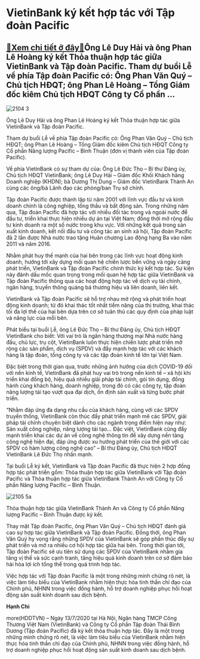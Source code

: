 VietinBank ký kết hợp tác với Tập đoàn Pacific
==============================================

[:gift:Xem chi tiết ở đây:gift:](https://hddtvn.com/vietinbank-ky-ket-hop-tac-voi-tap-doan-pacific/)Ông Lê Duy Hải và ông Phan Lê Hoàng ký kết Thỏa thuận hợp tác giữa VietinBank và Tập đoàn Pacific. Tham dự buổi Lễ về phía Tập đoàn Pacific có: Ông Phan Văn Quý – Chủ tịch HĐQT; ông Phan Lê Hoàng – Tổng Giám đốc kiêm Chủ tịch HĐQT Công ty Cổ phần …
--------------------------------------------------------------------------------------------------------------------------------------------------------------------------------------------------------------------------------------------------------





![2104 3](https://haiquanonline.com.vn/stores/news_dataimages/hungdn/072020/14/15/in_article/2104_3.jpg?rt=20200714152541 "Ông Lê Duy Hải và ông Phan Lê Hoàng ký kết Thỏa thuận hợp tác giữa VietinBank và Tập đoàn Pacific.")


Ông Lê Duy Hải và ông Phan Lê Hoàng ký kết Thỏa thuận hợp tác giữa VietinBank và Tập đoàn Pacific.



Tham dự buổi Lễ về phía Tập đoàn Pacific có: Ông Phan Văn Quý – Chủ tịch HĐQT; ông Phan Lê Hoàng – Tổng Giám đốc kiêm Chủ tịch HĐQT Công ty Cổ phần Năng lượng Pacific – Bình Thuận (đơn vị thành viên của Tập đoàn Pacific).


Về phía VietinBank có sự tham dự của: Ông Lê Đức Thọ – Bí thư Đảng ủy, Chủ tịch HĐQT VietinBank; ông Lê Duy Hải – Giám đốc Khối Khách hàng Doanh nghiệp (KHDN); bà Dương Thị Dung – Giám đốc VietinBank Thành An cùng các ông/bà Lãnh đạo các phòng/ban Trụ sở chính.


Tập đoàn Pacific được thành lập từ năm 2001 với lĩnh vực đầu tư và kinh doanh chính là công nghiệp, tổng thầu và bất động sản. Trong những năm qua, Tập đoàn Pacific đã hợp tác với nhiều đối tác trong và ngoài nước để đầu tư, triển khai thực hiện nhiều dự án tại Việt Nam; đồng thời mở rộng đầu tư kinh doanh ra một số nước trong khu vực. Với những kết quả trong sản xuất kinh doanh, kết nối đầu tư và công tác an sinh xã hội, Tập đoàn Pacific đã 2 lần được Nhà nước trao tặng Huân chương Lao động hạng Ba vào năm 2011 và năm 2016.


Nhằm phát huy thế mạnh của hai bên trong các lĩnh vực hoạt động kinh doanh, hướng tới xây dựng mối quan hệ chiến lược bền vững và ngày càng phát triển, VietinBank và Tập đoàn Pacific chính thức ký kết hợp tác. Sự kiện này đánh dấu mốc quan trọng trong mối quan hệ hợp tác giữa VietinBank và Tập đoàn Pacific thông qua các hoạt động hợp tác về dịch vụ tài chính, ngân hàng, truyền thông quảng bá thương hiệu và liên doanh, liên kết.


VietinBank và Tập đoàn Pacific sẽ hỗ trợ nhau mở rộng và phát triển hoạt động kinh doanh; từ đó khai thác tốt nhất tiềm năng của thị trường, khai thác tối đa lợi thế của hai bên dựa trên cơ sở tuân thủ các quy định của pháp luật và năng lực của mỗi bên.


Phát biểu tại buổi Lễ, ông Lê Đức Thọ – Bí thư Đảng ủy, Chủ tịch HĐQT VietinBank cho biết: Với vai trò là ngân hàng thương mại Nhà nước hàng đầu, chủ lực, trụ cột, VietinBank luôn thực hiện chiến lược phát triển mở rộng các sản phẩm, dịch vụ (SPDV) và đẩy mạnh hợp tác với các khách hàng là tập đoàn, tổng công ty và các tập đoàn kinh tế lớn tại Việt Nam.


Đặc biệt trong thời gian qua, trước những ảnh hưởng của dịch COVID-19 đối với nền kinh tế, VietinBank đã phát huy vai trò trong nền kinh tế – xã hội khi triển khai đồng bộ, hiệu quả nhiều giải pháp tài chính, gói tín dụng, đồng hành cùng khách hàng, doanh nghiệp, trong đó có các công ty, tập đoàn năng lượng tái tạo vượt qua đại dịch, ổn định sản xuất và từng bước phát triển.


“Nhằm đáp ứng đa dạng nhu cầu của khách hàng, cùng với các SPDV truyền thống, VietinBank còn thúc đẩy phát triển mạnh mẽ các SPDV, giải pháp tài chính chuyên biệt dành cho các ngành trọng điểm hiện nay như: Sản xuất công nghiệp, năng lượng tái tạo… Đặc việt, VietinBank cũng đẩy mạnh triển khai các dự án về công nghệ thông tin để xây dựng nền tảng công nghệ hiện đại, đáp ứng được xu hướng phát triển của thế giới với các SPDV có hàm lượng công nghệ cao” – Bí thư Đảng ủy, Chủ tịch HĐQT VietinBank Lê Đức Thọ nhấn mạnh.


Tại buổi Lễ ký kết, VietinBank và Tập đoàn Pacific đã thực hiện 2 hợp đồng hợp tác phát triển gồm: Thỏa thuận hợp tác giữa VietinBank với Tập đoàn Pacific và Thỏa thuận hợp tác giữa VietinBank Thành An với Công ty Cổ phần Năng lượng Pacific – Bình Thuận.





![2105 5a](https://haiquanonline.com.vn/stores/news_dataimages/hungdn/072020/14/15/in_article/2105_5a.jpg?rt=20200714152541 "Thỏa thuận hợp tác giữa VietinBank Thành An và Công ty Cổ phần Năng lượng Pacific - Bình Thuận được ký kết.")


Thỏa thuận hợp tác giữa VietinBank Thành An và Công ty Cổ phần Năng lượng Pacific – Bình Thuận được ký kết.



Thay mặt Tập đoàn Pacific, ông Phan Văn Quý – Chủ tịch HĐQT đánh giá cao sự hợp tác giữa VietinBank và Tập đoàn Pacific. Đồng thời, ông Phan Văn Quý hy vọng rằng những SPDV của VietinBank sẽ góp phần thúc đẩy sự phát triển và mở ra nhiều cơ hội hợp tác giữa hai bên. Trong thời gian tới, Tập đoàn Pacific sẽ ưu tiên sử dụng các SPDV của VietinBank nhằm gia tăng vị thế và sức cạnh tranh, tăng hiệu quả kinh doanh trên cơ sở đảm bảo hài hòa lợi ích tổng thể trong quá trình hợp tác.


Việc hợp tác với Tập đoàn Pacific là một trong những minh chứng rõ nét, là việc làm tiêu biểu của VietinBank nhằm hiện thực hóa tinh thần chỉ đạo của Chính phủ, NHNN trong việc đồng hành, hỗ trợ doanh nghiệp phục hồi hoạt động sản suất kinh doanh sau dịch bệnh.




**Hạnh Chi**



more(HDDTVN) – Ngày 13/7/2020 tại Hà Nội, Ngân hàng TMCP Công Thương Việt Nam (VietinBank) và Công ty Cổ phần Tập đoàn Thái Bình Dương (Tập đoàn Pacific) đã ký kết thỏa thuận hợp tác. Đây là một trong những minh chứng rõ nét, là việc làm tiêu biểu của VietinBank nhằm hiện thực hóa tinh thần chỉ đạo của Chính phủ, NHNN trong việc đồng hành, hỗ trợ doanh nghiệp phục hồi hoạt động sản suất kinh doanh sau dịch bệnh.

